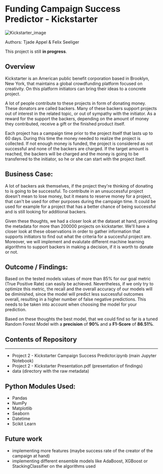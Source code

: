 # Funding Campaign Success Predictor - Kickstarter

![Kickstarter_image](https://a.kickstarter.com/assets/site/social/og-kickstarter-social-new-d68ea5b8257b3ff7ec063993ddc0f9662494309832feb40117fc936fa1c819a2.png)

Authors: Tjade Appel & Felix Seeliger

This project is still **in progress**.  


## Overview 

Kickstarter is an American public benefit corporation based in Brooklyn, New York, that maintains a global crowdfunding platform focused on creativity. On this platform initiators can bring their ideas to a concrete project.

A lot of people contribute to these projects in form of donating money. These donators are called backers. Many of these backers support projects out of interest in the related topic, or out of sympathy with the initiator. As a reward for the support the backers, depending on the amount of money they contributed, receive a gift or the finished product itself.

Each project has a campaign time prior to the project itself that lasts up to 60 days. During this time the money needed to realize the project is collected. If not enough money is funded, the project is considered as not successful and none of the backers are charged. If the target amount is reached, the backers will be charged and the money is going to be transferred to the initiator, so he or she can start with the project itself.


## Business Case:  

A lot of backers ask themselves, if the project they're thinking of donating to is going to be successful. To contribute in an unsuccessful project doesn't mean to lose money, but it means to reserve money for a project, that can't be used for other purposes during the campaign time. It could be used for example for a project that has a better chance of being successful and is still looking for additional backers.

Given these thoughts, we had a closer look at the dataset at hand, providing the metadata for more than 200000 projects on kickstarter. We'll have a closer look at these observations in order to gather information that supports initiators to find out what the criteria for a succesful project are. Moreover, we will implement and evalutate different machine learning algorithms to support backers in making a decision, if it is worth to donate or not.


## Outcome / Findings:

Based on the tested models values of more than 85% for our goal metric (True Positive Rate) can easily be achieved. Nevertheless, if we only try to optimize this metric, the recall and the overall accuracy of our models will be diminished, since the model will predict less successful outcomes overall, resulting in a higher number of false negative predictions. This needs to be taken into account when choosing the model for your prediction.  

Based on these thoughts the best model, that we could find so far is a tuned Random Forest Model with a **precision** of **90%** and a **F1-Score** of **86.51%**.


## Contents of Repository
---

- Project 2 - Kickstarter Campaign Success Predictor.ipynb (main Jupyter Notebook)
- Project 2 - Kickstarter Presentation.pdf (presentation of findings)
- data (directory with the raw metadata)


## Python Modules Used:

- Pandas
- NumPy
- Matplotlib
- Seaborn
- Datetime
- Scikit Learn
 
## Future work

- implementing more features (maybe success rate of the creator of the campaign at hand)
- implementing different ensemble models like AdaBoost, XGBoost or StackingClassifier on the algorithms used
